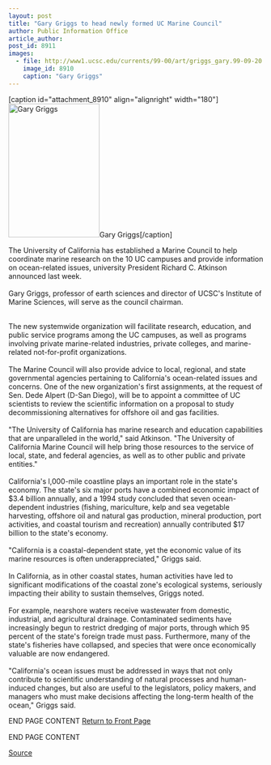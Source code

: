 ```yaml
---
layout: post
title: "Gary Griggs to head newly formed UC Marine Council"
author: Public Information Office
article_author: 
post_id: 8911
images:
  - file: http://www1.ucsc.edu/currents/99-00/art/griggs_gary.99-09-20.jpg
    image_id: 8910
    caption: "Gary Griggs"
---
```


[caption id="attachment_8910" align="alignright" width="180"]<a href="http://dev-ucsc-news.pantheonsite.io/wp-content/uploads/1999/09/griggs_gary.99-09-20.jpg"><img class="size-full wp-image-8910" src="http://dev-ucsc-news.pantheonsite.io/wp-content/uploads/1999/09/griggs_gary.99-09-20.jpg" alt="Gary Griggs" width="180" height="264" /></a>Gary Griggs[/caption]
<p>
  The University of California has established a Marine Council to help coordinate marine research on the 10 UC campuses and provide information on ocean-related issues, university President Richard C. Atkinson announced last week.<br>
  <br>
  Gary Griggs, professor of earth sciences and director of UCSC's Institute of Marine Sciences, will serve as the council chairman.<br>
</p><br>
The new systemwide organization will facilitate research, education, and public service programs among the UC campuses, as well as programs involving private marine-related industries, private colleges, and marine-related not-for-profit organizations.<br>
<br>
The Marine Council will also provide advice to local, regional, and state governmental agencies pertaining to California's ocean-related issues and concerns. One of the new organization's first assignments, at the request of Sen. Dede Alpert (D-San Diego), will be to appoint a committee of UC scientists to review the scientific information on a proposal to study decommissioning alternatives for offshore oil and gas facilities.<br>
<br>
"The University of California has marine research and education capabilities that are unparalleled in the world," said Atkinson. "The University of California Marine Council will help bring those resources to the service of local, state, and federal agencies, as well as to other public and private entities."<br>
<br>
California's l,000-mile coastline plays an important role in the state's economy. The state's six major ports have a combined economic impact of $3.4 billion annually, and a 1994 study concluded that seven ocean-dependent industries (fishing, mariculture, kelp and sea vegetable harvesting, offshore oil and natural gas production, mineral production, port activities, and coastal tourism and recreation) annually contributed $17 billion to the state's economy.<br>
<br>
"California is a coastal-dependent state, yet the economic value of its marine resources is often underappreciated," Griggs said.<br>
<br>
In California, as in other coastal states, human activities have led to significant modifications of the coastal zone's ecological systems, seriously impacting their ability to sustain themselves, Griggs noted.<br>
<br>
For example, nearshore waters receive wastewater from domestic, industrial, and agricultural drainage. Contaminated sediments have increasingly begun to restrict dredging of major ports, through which 95 percent of the state's foreign trade must pass. Furthermore, many of the state's fisheries have collapsed, and species that were once economically valuable are now endangered.<br>
<br>
"California's ocean issues must be addressed in ways that not only contribute to scientific understanding of natural processes and human-induced changes, but also are useful to the legislators, policy makers, and managers who must make decisions affecting the long-term health of the ocean," Griggs said.
<p>
  END PAGE CONTENT <a href="../../index.html">Return to Front Page</a> <img align="bottom" alt=" " border="0" height="1" src="../../images/trans.gif" width="390">
</p>
<p>
  END PAGE CONTENT
</p>
<p><a href="http://www1.ucsc.edu/currents/99-00/09-20/marine.html" title="Permalink to marine">Source</a></p>
